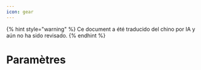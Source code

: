 ```yaml
---
icon: gear
---
```


{% hint style="warning" %}
Ce document a été traducido del chino por IA y aún no ha sido revisado.
{% endhint %}

# Paramètres